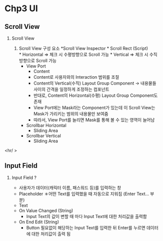﻿# Chp3 UI

## Scroll View

1. Scroll View
		
	1. Scroll View 구성 요소
		*Scroll View Inspector
			* Scroll Rect (Script)	
			* Horizontal => 체크 시 수평방향으로 Scroll 가능
			* Vertical => 체크 시 수직방향으로 Scroll 가능
		* View Port
			* Content
			* Content로 사용자와의 Interaction 범위를 조절
			* Content의 Vertical(수직) Layout Group Component -> 내용물들 사이의 간격을 일정하게 조정하는 컴포넌트
			* 반대로, Content의 Horizontal(수평) Layout Group Component도 존재
			* View Port에는 Mask라는 Component가 있는데 이 Scroll View는 Mask가 가리키는 범위의 내용물만 보여줌
			* 따라서, View Port를 늘리면 Mask를 통해 볼 수 있는 영역이 늘어남
		* Scrollbar Horizontal
			* Sliding Area
		* Scrollbar Vertical
			* Sliding Area
	
<hr/ >

## Input Field

1. Input Field ?
	
	* 사용자가 데이터(캐릭터 이름, 패스워드 등)를 입력하는 창
	* Placeholder
		＊어떤 Text를 입력했을 때 자동으로 지워짐 (Enter Text... 부분)
	* Text
	* On Value Changed (String)
		* Input Text의 값이 변할 때 마다 Input Text에 대한 처리값을 출력함
	* On End Edit (String)
		* Button 필요없이 해당하는 Input Text를 입력한 뒤 Enter를 누르면 데이터에 대한 처리값이 출력 됨


